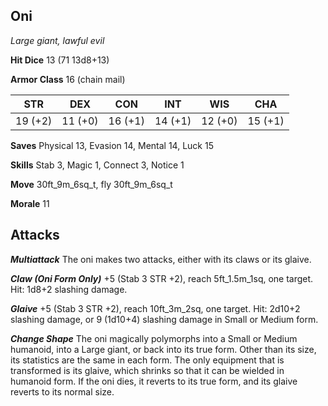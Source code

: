 ## Oni

*Large giant, lawful evil*

**Hit Dice** 13 (71 13d8+13)

**Armor Class** 16 (chain mail)

| STR     | DEX     | CON     | INT     | WIS     | CHA     |
|---------|---------|---------|---------|---------|---------|
| 19 (+2) | 11 (+0) | 16 (+1) | 14 (+1) | 12 (+0) | 15 (+1) |

**Saves** Physical 13, Evasion 14, Mental 14, Luck 15

**Skills** Stab 3, Magic 1, Connect 3, Notice 1

**Move** 30ft\_9m\_6sq\_t, fly 30ft\_9m\_6sq\_t

**Morale** 11

## Attacks

***Multiattack*** The oni makes two attacks, either with its claws or its glaive.

***Claw (Oni Form Only)*** +5 (Stab 3 STR +2), reach 5ft\_1.5m\_1sq, one target. Hit: 1d8+2 slashing damage.

***Glaive*** +5 (Stab 3 STR +2), reach 10ft\_3m\_2sq, one target. Hit: 2d10+2 slashing damage, or 9 (1d10+4) slashing damage in Small or Medium form.

***Change Shape*** The oni magically polymorphs into a Small or Medium humanoid, into a Large giant, or back into its true form. Other than its size, its statistics are the same in each form. The only equipment that is transformed is its glaive, which shrinks so that it can be wielded in humanoid form. If the oni dies, it reverts to its true form, and its glaive reverts to its normal size.

